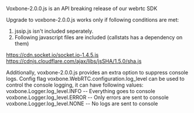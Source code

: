 Voxbone-2.0.0.js is an API breaking release of our webrtc SDK

Upgrade to voxbone-2.0.0.js works only if following conditions are met:

1. jssip.js isn't included seperately.
2. Following javascript files are included (callstats has a dependency on them)

https://cdn.socket.io/socket.io-1.4.5.js
https://cdnjs.cloudflare.com/ajax/libs/jsSHA/1.5.0/sha.js

Additionally, voxbone-2.0.0.js provides an extra option to suppress console logs.
Config flag voxbone.WebRTC.configuration.log_level can be used to control the console logging, it can have following values:
voxbone.Logger.log_level.INFO -- Everything goes to console
voxbone.Logger.log_level.ERROR -- Only errors are sent to console
voxbone.Logger.log_level.NONE  -- No logs are sent to console
